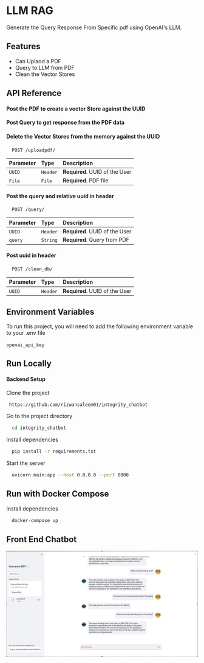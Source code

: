 
# LLM RAG

Generate the Query Response From Specific pdf using OpenAI's LLM.



## Features

- Can Uplaod a PDF
- Query to LLM from PDF
- Clean the Vector Stores


## API Reference

#### Post the PDF to create a vector Store against the UUID
#### Post Query to get response from the PDF data
#### Delete the Vector Stores from the memory against the UUID

```http
  POST /uploadpdf/
```

| Parameter | Type     | Description                |
| :-------- | :------- | :------------------------- |
| `UUID` | `Header` | **Required**. UUID of the User|
| `File` | `File` | **Required**. PDF file  |



#### Post the query and relative uuid in header

```http
  POST /query/
```

| Parameter | Type     | Description                       |
| :-------- | :------- | :-------------------------------- |
| `UUID` | `Header` | **Required**. UUID of the User|
| `query`      | `String` | **Required**. Query from PDF|


#### Post uuid in header

```http
  POST /clean_db/
```

| Parameter | Type     | Description                       |
| :-------- | :------- | :-------------------------------- |
| `UUID` | `Header` | **Required**. UUID of the User|



## Environment Variables

To run this project, you will need to add the following environment variable to your .env file

`openai_api_key`



## Run Locally

#### Backend Setup

Clone the project

```bash
 https://github.com/rizwansaleem01/integrity_chatbot
```

Go to the project directory

```bash
  cd integrity_chatbot
```

Install dependencies

```bash
  pip install -r requirements.txt
```

Start the server

```bash
  uvicorn main:app --host 0.0.0.0 --port 8000
```


## Run with Docker Compose

Install dependencies

```bash
  docker-compose up
```

## Front End Chatbot

![Alt text](img/Insurance_chatbot.png)
